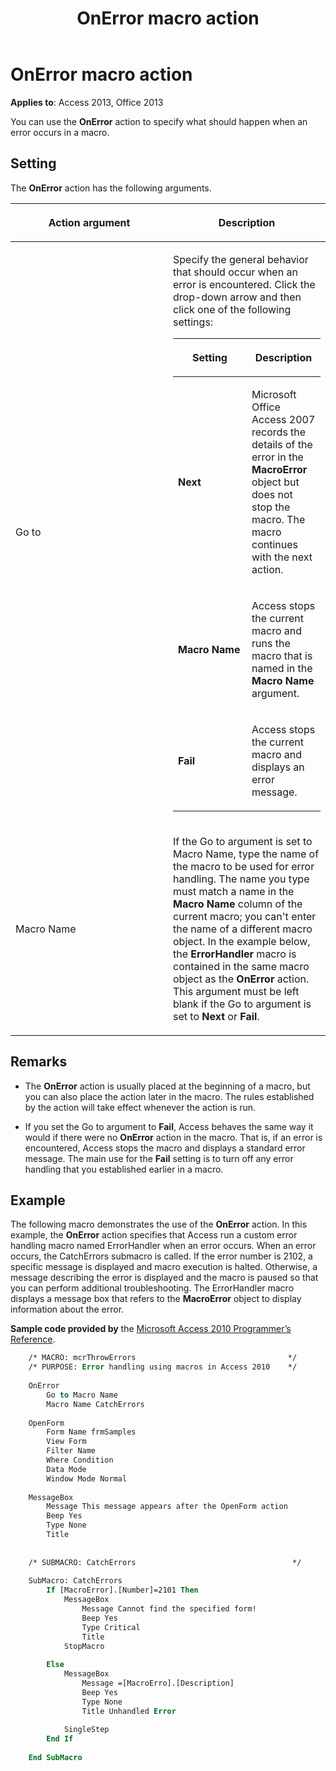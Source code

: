 ﻿---
title: OnError macro action
TOCTitle: OnError macro action
ms:assetid: 5c6073c4-2c0f-0ed2-83b0-477636e2d81c
ms:mtpsurl: https://msdn.microsoft.com/library/Ff194562(v=office.15)
ms:contentKeyID: 48545088
ms.date: 09/18/2015
mtps_version: v=office.15
f1_keywords:
- vbaac10.chm62274
f1_categories:
- Office.Version=v15
---

# OnError macro action

**Applies to**: Access 2013, Office 2013

You can use the **OnError** action to specify what should happen when an error occurs in a macro.

## Setting

The **OnError** action has the following arguments.

<table>
<colgroup>
<col style="width: 50%" />
<col style="width: 50%" />
</colgroup>
<thead>
<tr class="header">
<th><p>Action argument</p></th>
<th><p>Description</p></th>
</tr>
</thead>
<tbody>
<tr class="odd">
<td><p>Go to</p></td>
<td><p>Specify the general behavior that should occur when an error is encountered. Click the drop-down arrow and then click one of the following settings:</p>
<div class="tableSection">
<table>
<colgroup>
<col style="width: 50%" />
<col style="width: 50%" />
</colgroup>
<thead>
<tr class="header">
<th><p>Setting</p></th>
<th><p>Description</p></th>
</tr>
</thead>
<tbody>
<tr class="odd">
<td><p><strong>Next</strong></p></td>
<td><p>Microsoft Office Access 2007 records the details of the error in the <strong>MacroError</strong> object but does not stop the macro. The macro continues with the next action.</p></td>
</tr>
<tr class="even">
<td><p><strong>Macro Name</strong></p></td>
<td><p>Access stops the current macro and runs the macro that is named in the <strong>Macro Name</strong> argument.</p></td>
</tr>
<tr class="odd">
<td><p><strong>Fail</strong></p></td>
<td><p>Access stops the current macro and displays an error message.</p></td>
</tr>
</tbody>
</table>

</div></td>
</tr>
<tr class="even">
<td><p>Macro Name</p></td>
<td><p>If the Go to argument is set to Macro Name, type the name of the macro to be used for error handling. The name you type must match a name in the <strong>Macro Name</strong> column of the current macro; you can't enter the name of a different macro object. In the example below, the <strong>ErrorHandler</strong> macro is contained in the same macro object as the <strong>OnError</strong> action. This argument must be left blank if the Go to argument is set to <strong>Next</strong> or <strong>Fail</strong>.</p></td>
</tr>
</tbody>
</table>


## Remarks

- The **OnError** action is usually placed at the beginning of a macro, but you can also place the action later in the macro. The rules established by the action will take effect whenever the action is run.

- If you set the Go to argument to **Fail**, Access behaves the same way it would if there were no **OnError** action in the macro. That is, if an error is encountered, Access stops the macro and displays a standard error message. The main use for the **Fail** setting is to turn off any error handling that you established earlier in a macro.

## Example

The following macro demonstrates the use of the **OnError** action. In this example, the **OnError** action specifies that Access run a custom error handling macro named ErrorHandler when an error occurs. When an error occurs, the CatchErrors submacro is called. If the error number is 2102, a specific message is displayed and macro execution is halted. Otherwise, a message describing the error is displayed and the macro is paused so that you can perform additional troubleshooting. The ErrorHandler macro displays a message box that refers to the **MacroError** object to display information about the error.

**Sample code provided by** the [Microsoft Access 2010 Programmer’s Reference](https://www.amazon.com/Microsoft-Access-2010-Programmers-Reference/dp/8126528125).

```vb
    /* MACRO: mcrThrowErrors                                  */
    /* PURPOSE: Error handling using macros in Access 2010    */
    
    OnError
        Go to Macro Name
        Macro Name CatchErrors
    
    OpenForm 
        Form Name frmSamples
        View Form
        Filter Name
        Where Condition
        Data Mode
        Window Mode Normal
    
    MessageBox 
        Message This message appears after the OpenForm action
        Beep Yes
        Type None
        Title
    
    
    /* SUBMACRO: CatchErrors                                   */
    
    SubMacro: CatchErrors
        If [MacroError].[Number]=2101 Then
            MessageBox
                Message Cannot find the specified form!
                Beep Yes
                Type Critical
                Title
            StopMacro
    
        Else
            MessageBox
                Message =[MacroErro].[Description]
                Beep Yes
                Type None
                Title Unhandled Error
    
            SingleStep
        End If
    
    End SubMacro
```
